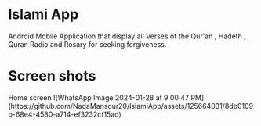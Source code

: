 <h1> Islami App </h1>
Android Mobile Application that display all Verses of the Qur'an , Hadeth , Quran Radio and Rosary for seeking forgiveness.
<h1> Screen shots</h1>
Home screen
![WhatsApp Image 2024-01-28 at 9 00 47 PM](https://github.com/NadaMansour20/IslamiApp/assets/125664031/8db0109b-68e4-4580-a714-ef3232cf15ad)
